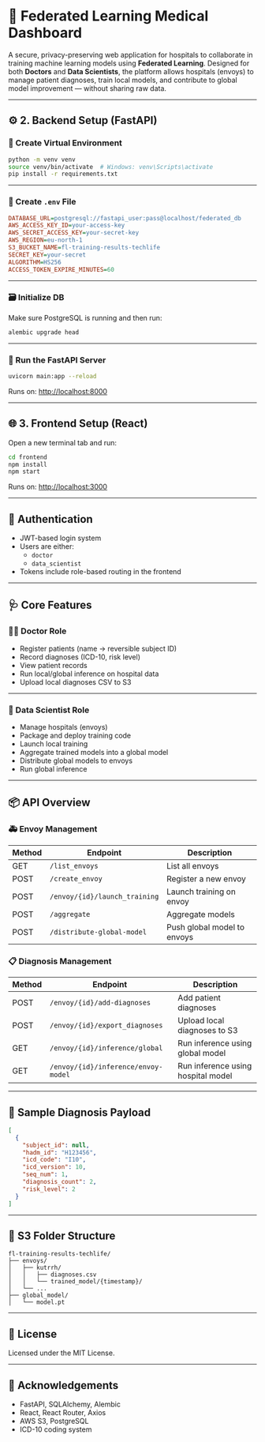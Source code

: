 # 🏥 Federated Learning Medical Dashboard

A secure, privacy-preserving web application for hospitals to collaborate in training machine learning models using **Federated Learning**. Designed for both **Doctors** and **Data Scientists**, the platform allows hospitals (envoys) to manage patient diagnoses, train local models, and contribute to global model improvement — without sharing raw data.

---

## ⚙️ 2. Backend Setup (FastAPI)

### 🐍 Create Virtual Environment

```bash
python -m venv venv
source venv/bin/activate  # Windows: venv\Scripts\activate
pip install -r requirements.txt
```

---

### 📄 Create `.env` File

```ini
DATABASE_URL=postgresql://fastapi_user:pass@localhost/federated_db
AWS_ACCESS_KEY_ID=your-access-key
AWS_SECRET_ACCESS_KEY=your-secret-key
AWS_REGION=eu-north-1
S3_BUCKET_NAME=fl-training-results-techlife
SECRET_KEY=your-secret
ALGORITHM=HS256
ACCESS_TOKEN_EXPIRE_MINUTES=60
```

---

### 🗃️ Initialize DB

Make sure PostgreSQL is running and then run:

```bash
alembic upgrade head
```

---

### 🚀 Run the FastAPI Server

```bash
uvicorn main:app --reload
```

Runs on: [http://localhost:8000](http://localhost:8000)

---

## 🌐 3. Frontend Setup (React)

Open a new terminal tab and run:

```bash
cd frontend
npm install
npm start
```

Runs on: [http://localhost:3000](http://localhost:3000)

---

## 🔐 Authentication

- JWT-based login system
- Users are either:
  - `doctor`
  - `data_scientist`
- Tokens include role-based routing in the frontend

---

## 🩺 Core Features

### 👨‍⚕️ Doctor Role

- Register patients (name → reversible subject ID)
- Record diagnoses (ICD-10, risk level)
- View patient records
- Run local/global inference on hospital data
- Upload local diagnoses CSV to S3

---

### 🧪 Data Scientist Role

- Manage hospitals (envoys)
- Package and deploy training code
- Launch local training
- Aggregate trained models into a global model
- Distribute global models to envoys
- Run global inference

---

## 📦 API Overview

### 🚑 Envoy Management

| Method | Endpoint                          | Description                  |
|--------|-----------------------------------|------------------------------|
| GET    | `/list_envoys`                    | List all envoys              |
| POST   | `/create_envoy`                   | Register a new envoy         |
| POST   | `/envoy/{id}/launch_training`     | Launch training on envoy     |
| POST   | `/aggregate`                      | Aggregate models             |
| POST   | `/distribute-global-model`        | Push global model to envoys  |

### 📋 Diagnosis Management

| Method | Endpoint                              | Description                          |
|--------|---------------------------------------|--------------------------------------|
| POST   | `/envoy/{id}/add-diagnoses`           | Add patient diagnoses                |
| POST   | `/envoy/{id}/export_diagnoses`        | Upload local diagnoses to S3         |
| GET    | `/envoy/{id}/inference/global`        | Run inference using global model     |
| GET    | `/envoy/{id}/inference/envoy-model`   | Run inference using hospital model   |

---

## 🧪 Sample Diagnosis Payload

```json
[
  {
    "subject_id": null,
    "hadm_id": "H123456",
    "icd_code": "I10",
    "icd_version": 10,
    "seq_num": 1,
    "diagnosis_count": 2,
    "risk_level": 2
  }
]
```

---

## 📁 S3 Folder Structure

```
fl-training-results-techlife/
├── envoys/
│   ├── kutrrh/
│   │   ├── diagnoses.csv
│   │   └── trained_model/{timestamp}/
│   └── ...
├── global_model/
│   └── model.pt
```

---

## 📝 License

Licensed under the MIT License.

---

## 🙏 Acknowledgements

- FastAPI, SQLAlchemy, Alembic
- React, React Router, Axios
- AWS S3, PostgreSQL
- ICD-10 coding system
